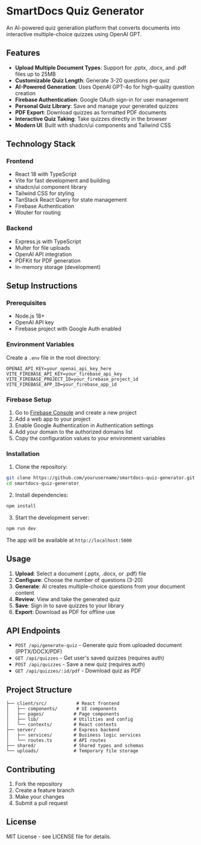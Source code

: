 # SmartDocs Quiz Generator

An AI-powered quiz generation platform that converts documents into interactive multiple-choice quizzes using OpenAI GPT.

## Features

- **Upload Multiple Document Types**: Support for .pptx, .docx, and .pdf files up to 25MB
- **Customizable Quiz Length**: Generate 3-20 questions per quiz
- **AI-Powered Generation**: Uses OpenAI GPT-4o for high-quality question creation
- **Firebase Authentication**: Google OAuth sign-in for user management
- **Personal Quiz Library**: Save and manage your generated quizzes
- **PDF Export**: Download quizzes as formatted PDF documents
- **Interactive Quiz Taking**: Take quizzes directly in the browser
- **Modern UI**: Built with shadcn/ui components and Tailwind CSS

## Technology Stack

### Frontend
- React 18 with TypeScript
- Vite for fast development and building
- shadcn/ui component library
- Tailwind CSS for styling
- TanStack React Query for state management
- Firebase Authentication
- Wouter for routing

### Backend
- Express.js with TypeScript
- Multer for file uploads
- OpenAI API integration
- PDFKit for PDF generation
- In-memory storage (development)

## Setup Instructions

### Prerequisites
- Node.js 18+ 
- OpenAI API key
- Firebase project with Google Auth enabled

### Environment Variables

Create a `.env` file in the root directory:

```env
OPENAI_API_KEY=your_openai_api_key_here
VITE_FIREBASE_API_KEY=your_firebase_api_key
VITE_FIREBASE_PROJECT_ID=your_firebase_project_id  
VITE_FIREBASE_APP_ID=your_firebase_app_id
```

### Firebase Setup

1. Go to [Firebase Console](https://console.firebase.google.com/) and create a new project
2. Add a web app to your project
3. Enable Google Authentication in Authentication settings
4. Add your domain to the authorized domains list
5. Copy the configuration values to your environment variables

### Installation

1. Clone the repository:
```bash
git clone https://github.com/yourusername/smartdocs-quiz-generator.git
cd smartdocs-quiz-generator
```

2. Install dependencies:
```bash
npm install
```

3. Start the development server:
```bash
npm run dev
```

The app will be available at `http://localhost:5000`

## Usage

1. **Upload**: Select a document (.pptx, .docx, or .pdf) file
2. **Configure**: Choose the number of questions (3-20)
3. **Generate**: AI creates multiple-choice questions from your document content
4. **Review**: View and take the generated quiz
5. **Save**: Sign in to save quizzes to your library
6. **Export**: Download as PDF for offline use

## API Endpoints

- `POST /api/generate-quiz` - Generate quiz from uploaded document (PPTX/DOCX/PDF)
- `GET /api/quizzes` - Get user's saved quizzes (requires auth)
- `POST /api/quizzes` - Save a new quiz (requires auth)
- `GET /api/quizzes/:id/pdf` - Download quiz as PDF

## Project Structure

```
├── client/src/           # React frontend
│   ├── components/       # UI components
│   ├── pages/           # Page components
│   ├── lib/             # Utilities and config
│   └── contexts/        # React contexts
├── server/              # Express backend
│   ├── services/        # Business logic services
│   └── routes.ts        # API routes
├── shared/              # Shared types and schemas
└── uploads/             # Temporary file storage
```

## Contributing

1. Fork the repository
2. Create a feature branch
3. Make your changes
4. Submit a pull request

## License

MIT License - see LICENSE file for details.